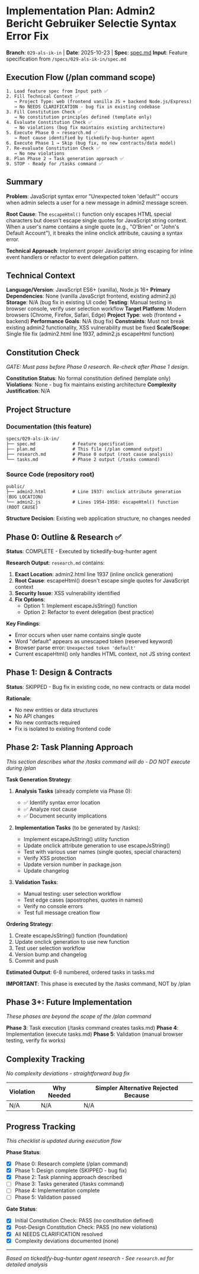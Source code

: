 # Implementation Plan: Admin2 Bericht Gebruiker Selectie Syntax Error Fix

**Branch**: `029-als-ik-in` | **Date**: 2025-10-23 | **Spec**: [spec.md](./spec.md)
**Input**: Feature specification from `/specs/029-als-ik-in/spec.md`

## Execution Flow (/plan command scope)
```
1. Load feature spec from Input path ✅
2. Fill Technical Context ✅
   → Project Type: web (frontend vanilla JS + backend Node.js/Express)
   → No NEEDS CLARIFICATION - bug fix in existing codebase
3. Fill Constitution Check ✅
   → No constitution principles defined (template only)
4. Evaluate Constitution Check ✅
   → No violations (bug fix maintains existing architecture)
5. Execute Phase 0 → research.md ✅
   → Root cause identified by tickedify-bug-hunter agent
6. Execute Phase 1 → Skip (bug fix, no new contracts/data model)
7. Re-evaluate Constitution Check ✅
   → No new violations
8. Plan Phase 2 → Task generation approach ✅
9. STOP - Ready for /tasks command ✅
```

## Summary
**Problem**: JavaScript syntax error "Unexpected token 'default'" occurs when admin selects a user for a new message in admin2 message screen.

**Root Cause**: The `escapeHtml()` function only escapes HTML special characters but doesn't escape single quotes for JavaScript string context. When a user's name contains a single quote (e.g., "O'Brien" or "John's Default Account"), it breaks the inline onclick attribute, causing a syntax error.

**Technical Approach**: Implement proper JavaScript string escaping for inline event handlers or refactor to event delegation pattern.

## Technical Context
**Language/Version**: JavaScript ES6+ (vanilla), Node.js 16+
**Primary Dependencies**: None (vanilla JavaScript frontend, existing admin2.js)
**Storage**: N/A (bug fix in existing UI code)
**Testing**: Manual testing in browser console, verify user selection workflow
**Target Platform**: Modern browsers (Chrome, Firefox, Safari, Edge)
**Project Type**: web (frontend + backend)
**Performance Goals**: N/A (bug fix)
**Constraints**: Must not break existing admin2 functionality, XSS vulnerability must be fixed
**Scale/Scope**: Single file fix (admin2.html line 1937, admin2.js escapeHtml function)

## Constitution Check
*GATE: Must pass before Phase 0 research. Re-check after Phase 1 design.*

**Constitution Status**: No formal constitution defined (template only)
**Violations**: None - bug fix maintains existing architecture
**Complexity Justification**: N/A

## Project Structure

### Documentation (this feature)
```
specs/029-als-ik-in/
├── spec.md              # Feature specification
├── plan.md              # This file (/plan command output)
├── research.md          # Phase 0 output (root cause analysis)
└── tasks.md             # Phase 2 output (/tasks command)
```

### Source Code (repository root)
```
public/
├── admin2.html          # Line 1937: onclick attribute generation (BUG LOCATION)
└── admin2.js            # Lines 1954-1958: escapeHtml() function (ROOT CAUSE)
```

**Structure Decision**: Existing web application structure, no changes needed

## Phase 0: Outline & Research ✅
**Status**: COMPLETE - Executed by tickedify-bug-hunter agent

**Research Output**: `research.md` contains:
1. **Exact Location**: admin2.html line 1937 (inline onclick generation)
2. **Root Cause**: escapeHtml() doesn't escape single quotes for JavaScript context
3. **Security Issue**: XSS vulnerability identified
4. **Fix Options**:
   - Option 1: Implement escapeJsString() function
   - Option 2: Refactor to event delegation (best practice)

**Key Findings**:
- Error occurs when user name contains single quote
- Word "default" appears as unescaped token (reserved keyword)
- Browser parse error: `Unexpected token 'default'`
- Current escapeHtml() only handles HTML context, not JS string context

## Phase 1: Design & Contracts
**Status**: SKIPPED - Bug fix in existing code, no new contracts or data model

**Rationale**:
- No new entities or data structures
- No API changes
- No new contracts required
- Fix is isolated to existing frontend code

## Phase 2: Task Planning Approach
*This section describes what the /tasks command will do - DO NOT execute during /plan*

**Task Generation Strategy**:
1. **Analysis Tasks** (already complete via Phase 0):
   - ✅ Identify syntax error location
   - ✅ Analyze root cause
   - ✅ Document security implications

2. **Implementation Tasks** (to be generated by /tasks):
   - Implement escapeJsString() utility function
   - Update onclick attribute generation to use escapeJsString()
   - Test with various user names (single quotes, special characters)
   - Verify XSS protection
   - Update version number in package.json
   - Update changelog

3. **Validation Tasks**:
   - Manual testing: user selection workflow
   - Test edge cases (apostrophes, quotes in names)
   - Verify no console errors
   - Test full message creation flow

**Ordering Strategy**:
1. Create escapeJsString() function (foundation)
2. Update onclick generation to use new function
3. Test user selection workflow
4. Version bump and changelog
5. Commit and push

**Estimated Output**: 6-8 numbered, ordered tasks in tasks.md

**IMPORTANT**: This phase is executed by the /tasks command, NOT by /plan

## Phase 3+: Future Implementation
*These phases are beyond the scope of the /plan command*

**Phase 3**: Task execution (/tasks command creates tasks.md)
**Phase 4**: Implementation (execute tasks.md)
**Phase 5**: Validation (manual browser testing, verify fix works)

## Complexity Tracking
*No complexity deviations - straightforward bug fix*

| Violation | Why Needed | Simpler Alternative Rejected Because |
|-----------|------------|-------------------------------------|
| N/A | N/A | N/A |

## Progress Tracking
*This checklist is updated during execution flow*

**Phase Status**:
- [x] Phase 0: Research complete (/plan command)
- [x] Phase 1: Design complete (SKIPPED - bug fix)
- [x] Phase 2: Task planning approach described
- [ ] Phase 3: Tasks generated (/tasks command)
- [ ] Phase 4: Implementation complete
- [ ] Phase 5: Validation passed

**Gate Status**:
- [x] Initial Constitution Check: PASS (no constitution defined)
- [x] Post-Design Constitution Check: PASS (no new violations)
- [x] All NEEDS CLARIFICATION resolved
- [x] Complexity deviations documented (none)

---
*Based on tickedify-bug-hunter agent research - See `research.md` for detailed analysis*
